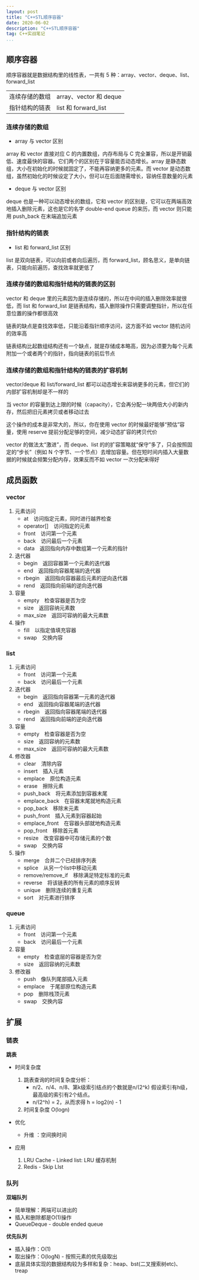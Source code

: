 ```yaml
---
layout: post
title: "C++STL顺序容器"
date: 2020-06-02
description: "C++STL顺序容器"
tag: C++实战笔记
...
```


## 顺序容器

顺序容器就是数据结构里的线性表，一共有 5 种：array、vector、deque、list、forward_list

<table>
   <tr>
      <td> 连续存储的数组 </td>
	  <td> array、vector 和 deque </td>
   </tr>
   <tr>
      <td> 指针结构的链表 </td>
      <td> list 和 forward_list </td>
   </tr>
</table>

### 连续存储的数组 
- array 与 vector 区别

array 和 vector 直接对应 C 的内置数组，内存布局与 C 完全兼容，所以是开销最低、速度最快的容器。它们两个的区别在于容量能否动态增长。array 是静态数组，大小在初始化的时候就固定了，不能再容纳更多的元素。而 vector 是动态数组，虽然初始化的时候设定了大小，但可以在后面随需增长，容纳任意数量的元素

- deque 与 vector 区别

deque 也是一种可以动态增长的数组，它和 vector 的区别是，它可以在两端高效地插入删除元素，这也是它的名字 double-end queue 的来历，而 vector 则只能用 push_back 在末端追加元素

### 指针结构的链表

- list 和 forward_list 区别

list 是双向链表，可以向前或者向后遍历，而 forward_list，顾名思义，是单向链表，只能向前遍历，查找效率就更低了

### 连续存储的数组和指针结构的链表的区别

vector 和 deque 里的元素因为是连续存储的，所以在中间的插入删除效率就很低，而 list 和 forward_list 是链表结构，插入删除操作只需要调整指针，所以在任意位置的操作都很高效

链表的缺点是查找效率低，只能沿着指针顺序访问，这方面不如 vector 随机访问的效率高

链表结构比起数组结构还有一个缺点，就是存储成本略高，因为必须要为每个元素附加一个或者两个的指针，指向链表的前后节点

### 连续存储的数组和指针结构的链表的扩容机制

vector/deque 和 list/forward_list 都可以动态增长来容纳更多的元素，但它们的内部扩容机制却是不一样的

当 vector 的容量到达上限的时候（capacity），它会再分配一块两倍大小的新内存，然后把旧元素拷贝或者移动过去

这个操作的成本是非常大的，所以，你在使用 vector 的时候最好能够“预估”容量，使用 reserve 提前分配足够的空间，减少动态扩容的拷贝代价

vector 的做法太“激进”，而 deque、list 的的扩容策略就“保守”多了，只会按照固定的“步长”（例如 N 个字节、一个节点）去增加容量。但在短时间内插入大量数据的时候就会频繁分配内存，效果反而不如 vector 一次分配来得好

## 成员函数
### vector 
1. 元素访问
	- at&emsp;访问指定元素，同时进行越界检查
	- operator[]&emsp;访问指定的元素
	- front&emsp;访问第一个元素
	- back&emsp;访问最后一个元素
	- data&emsp;返回指向内存中数组第一个元素的指针
2. 迭代器
	- begin&emsp;返回容器第一个元素的迭代器
	- end&emsp;返回指向容器尾端的迭代器
	- rbegin&emsp;返回指向容器最后元素的逆向迭代器
	- rend&emsp;返回指向前端的逆向迭代器
3. 容量
	- empty&emsp;检查容器是否为空
	- size&emsp;返回容纳元素数
	- max_size&emsp;返回可容纳的最大元素数
4. 操作
	- fill&emsp;以指定值填充容器
	- swap&emsp;交换内容

### list 
1. 元素访问
	- front&emsp;访问第一个元素
	- back&emsp;访问最后一个元素
2. 迭代器
	- begin&emsp;返回指向容器第一元素的迭代器
	- end&emsp;返回指向容器尾端的迭代器
	- rbegin&emsp;返回指向容器尾端的迭代器
	- rend&emsp;返回指向前端的逆向迭代器
3. 容量
	- empty&emsp;检查容器是否为空
	- size&emsp;返回容纳的元素数
	- max_size&emsp;返回可容纳的最大元素数
4. 修改器
	- clear&emsp;清除内容
	- insert&emsp;插入元素
	- emplace&emsp;原位构造元素
	- erase&emsp;擦除元素
	- push_back&emsp;将元素添加到容器末尾
	- emplace_back&emsp;在容器末尾就地构造元素
	- pop_back&emsp;移除末元素
	- push_front&emsp;插入元素到容器起始
	- emplace_front&emsp;在容器头部就地构造元素
	- pop_front&emsp;移除首元素
	- resize&emsp;改变容器中可存储元素的个数
	- swap&emsp;交换内容
5. 操作
	- merge&emsp;合并二个已经排序列表
	- splice&emsp;从另一个list中移动元素
	- remove/remove_if&emsp;移除满足特定标准的元素
	- reverse&emsp;将该链表的所有元素的顺序反转
	- unique&emsp;删除连续的重复元素
	- sort&emsp;对元素进行排序

### queue 
1. 元素访问
	- front&emsp;访问第一个元素
	- back&emsp;访问最后一个元素
2. 容量
	- empty&emsp;检查底层的容器是否为空
	- size&emsp;返回容纳的元素数
3. 修改器
	- push&emsp;像队列尾部插入元素
	- emplace&emsp;于尾部原位构造元素
	- pop&emsp;删除栈顶元素
	- swap&emsp;交换内容


## 扩展

### 链表

**跳表**
- 时间复杂度
    1. 跳表查询的时间复杂度分析：
       - n/2、n/4、n/8、第k级索引结点的个数就是n/(2^k) 假设索引有h级，最高级的索引有2个结点。
       - n/(2^h) = 2，从而求得 h = log2(n) - 1
    2. 时间复杂度 O(logn)

- 优化
	- 升维 ：空间换时间
- 应用
	1. LRU Cache - Linked list: LRU 缓存机制
	2. Redis - Skip LIst
  

### 队列

**双端队列**

  - 简单理解：两端可以进出的
  - 插入和删除都是O(1)操作
  - QueueDeque - double ended queue

**优先队列**

  - 插入操作：O(1)
  - 取出操作：O(logN) - 按照元素的优先级取出
  - 底层具体实现的数据结构较为多样和复杂：heap、bst(二叉搜索树etc)、treap
